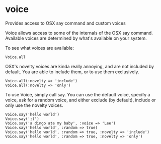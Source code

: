 voice
=====

Provides access to OSX say command and custom voices

Voice allows access to some of the internals of the OSX say command. Available voices are determined by what's available on your system.

To see what voices are available:

    Voice.all
    
OSX's novelty voices are kinda really annoying, and are not included by default. You are able to include them, or to use them exclusively.
    
    Voice.all(:novelty => 'include')
    Voice.all(:novelty => 'only')
    
To use Voice, simply call say. You can use the default voice, specify a voice, ask for a random voice, and either exclude (by default), include or only use the novelty voices.

    Voice.say('hello world')
    Voice.say(';)')
    Voice.say('a dingo ate my baby', :voice => 'Lee')
    Voice.say('hello world', :random => true)
    Voice.say('hello world', :random => true, :novelty => 'include')
    Voice.say('hello world', :random => true, :novelty => 'only')
    
